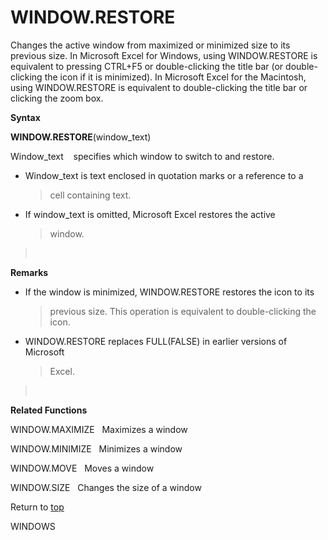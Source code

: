 WINDOW.RESTORE
==============

Changes the active window from maximized or minimized size to its
previous size. In Microsoft Excel for Windows, using WINDOW.RESTORE is
equivalent to pressing CTRL+F5 or double-clicking the title bar (or
double-clicking the icon if it is minimized). In Microsoft Excel for the
Macintosh, using WINDOW.RESTORE is equivalent to double-clicking the
title bar or clicking the zoom box.

**Syntax**

**WINDOW.RESTORE**(window\_text)

Window\_text    specifies which window to switch to and restore.

-   Window\_text is text enclosed in quotation marks or a reference to a
    > cell containing text.

-   If window\_text is omitted, Microsoft Excel restores the active
    > window.

>  

**Remarks**

-   If the window is minimized, WINDOW.RESTORE restores the icon to its
    > previous size. This operation is equivalent to double-clicking the
    > icon.

-   WINDOW.RESTORE replaces FULL(FALSE) in earlier versions of Microsoft
    > Excel.

>  

**Related Functions**

WINDOW.MAXIMIZE   Maximizes a window

WINDOW.MINIMIZE   Minimizes a window

WINDOW.MOVE   Moves a window

WINDOW.SIZE   Changes the size of a window

Return to [top](#T)

WINDOWS
